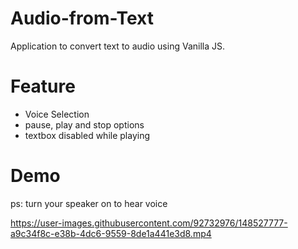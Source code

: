 # Audio-from-Text
Application to convert text to audio using Vanilla JS.

# Feature
- Voice Selection
- pause, play and stop options
- textbox disabled while playing




# Demo
ps: turn your speaker on to hear voice

https://user-images.githubusercontent.com/92732976/148527777-a9c34f8c-e38b-4dc6-9559-8de1a441e3d8.mp4

